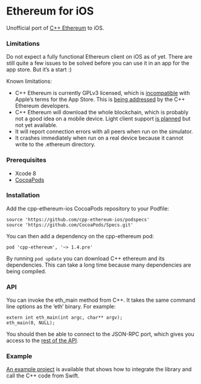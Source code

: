 Ethereum for iOS
================

Unofficial port of [C++ Ethereum][1] to iOS.

### Limitations

Do not expect a fully functional Ethereum client on iOS as of yet. There are still quite a few issues to be solved before you can use it in an app for the app store. But it’s a start :)

Known limitations:

* C++ Ethereum is currently GPLv3 licensed, which is [incompatible][5] with Apple’s terms for the App Store. This is [being addressed][6] by the C++ Ethereum developers.
* C++ Ethereum will download the whole blockchain, which is probably not a good idea on a mobile device. Light client support [is planned][7] but not yet available.
* It will report connection errors with all peers when run on the simulator.
* It crashes immediately when run on a real device because it cannot write to the .ethereum directory.

### Prerequisites
* Xcode 8
* [CocoaPods][2]

### Installation

Add the cpp-ethereum-ios CocoaPods repository to your Podfile:

    source 'https://github.com/cpp-ethereum-ios/podspecs'
    source 'https://github.com/CocoaPods/Specs.git'

You can then add a dependency on the cpp-ethereum pod:

    pod 'cpp-ethereum', '~> 1.4.pre'

By running `pod update` you can download C++ ethereum and its dependencies. This can take a long time because many dependencies are being compiled.

### API

You can invoke the eth_main method from C++. It takes the same command line options as the ‘eth’ binary. For example:

    extern int eth_main(int argc, char** argv);
    eth_main(0, NULL);

You should then be able to connect to the JSON-RPC port, which gives you access to the [rest of the API][4].

### Example

[An example project][3] is available that shows how to integrate the library and call the C++ code from Swift.

[1]: http://cpp-ethereum.org/
[2]: https://cocoapods.org
[3]: https://github.com/cpp-ethereum-ios/cpp-ethereum-ios-example
[4]: https://github.com/ethereum/wiki/wiki/JSON-RPC
[5]: https://www.fsf.org/news/2010-05-app-store-compliance/
[6]: https://bobsummerwill.com/2016/07/12/c-re-licensing-plan/
[7]: https://github.com/ethereum/cpp-ethereum/issues/3101
